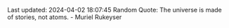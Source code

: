 Last updated: 2024-04-02 18:07:45
Random Quote: The universe is made of stories, not atoms. - Muriel Rukeyser